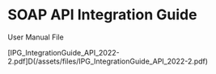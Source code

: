 # SOAP API Integration Guide

User Manual File

[IPG_IntegrationGuide_API_2022-2.pdf]D(/assets/files/IPG_IntegrationGuide_API_2022-2.pdf)